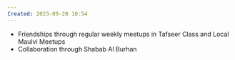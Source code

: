 ```yaml
---
Created: 2023-09-20 10:54
---
```

- Friendships through regular weekly meetups in Tafseer Class and Local Maulvi Meetups
- Collaboration through Shabab Al Burhan
